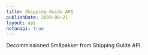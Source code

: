 ```yaml
---
title: Shipping Guide API
publishDate: 2019-08-21
layout: api
notanapi: true
---
```


Decommissioned Småpakker from Shipping Guide API.

